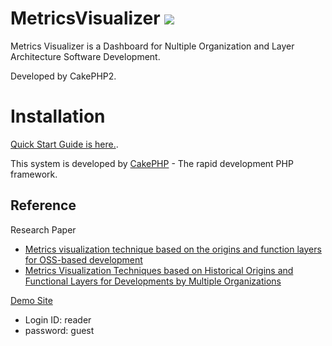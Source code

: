 # MetricsVisualizer <a href="http://doge.mit-license.org"><img src="http://img.shields.io/:license-mit-blue.svg"></a>

Metrics Visualizer is a Dashboard for Nultiple Organization and Layer Architecture Software Development.

Developed by CakePHP2.

# Installation

[Quick Start Guide is here.](https://github.com/RYOSKATE/MetricsVisualizer/wiki/Quick-Start-Guide-for-Windows).

This system is developed by [CakePHP](http://www.cakephp.org) - The rapid development PHP framework.

## Reference

Research Paper
* [Metrics visualization technique based on the origins and function layers for OSS-based development](http://www.washi.cs.waseda.ac.jp/?p=3160)
* [Metrics Visualization Techniques based on Historical Origins and Functional Layers for Developments by Multiple Organizations](http://www.worldscientific.com/doi/pdf/10.1142/S0218194018500067)

[Demo Site](http://www.washi.cs.waseda.ac.jp/metrics-visualize-tool/graphs) 
* Login ID: reader
* password: guest
